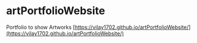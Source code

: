 # artPortfolioWebsite
Portfolio to show Artworks
[https://vilay1702.github.io/artPortfolioWebsite/](https://vilay1702.github.io/artPortfolioWebsite/)
